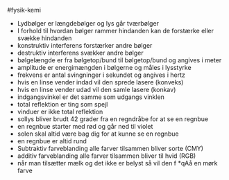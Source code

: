 #fysik-kemi 
- Lydbølger er længdebølger og lys går tværbølger
- I forhold til hvordan bølger rammer hindanden kan de forstærke eller svække hindanden
- konstruktiv interferens forstærker andre bølger
- destruktiv interferens svækker andre bølger
- bølgelængde er fra bølgetop/bund til bølgetop/bund og angives i meter
- amplitude er energimængden i bølgerne og måles i lysstyrke
- frekvens er antal svingninger i sekundet og angives i hertz
- hvis en linse vender indad vil den sprede lasere (konveks)
- hvis en linse vender udad vil den samle lasere (konkav)
- indgangsvinkel er det samme som udgangs vinklen
- total reflektion er ting som spejl
- vinduer er ikke total reflektion
- sollys bliver brudt 42 grader fra en regndråbe for at se en regnbue
- en regnbue starter med rød og går ned til violet
- solen skal altid være bag dig for at kunne se en regnbue
- en regnbue er altid rund
- Subtraktiv farveblanding alle farver tilsammen bliver sorte (CMY)
- additiv farveblanding alle farver tilsammen bliver til hvid (RGB)
- når man tilsætter mælk og det ikke er belyst så vil den f
  *qAå en mørk farve